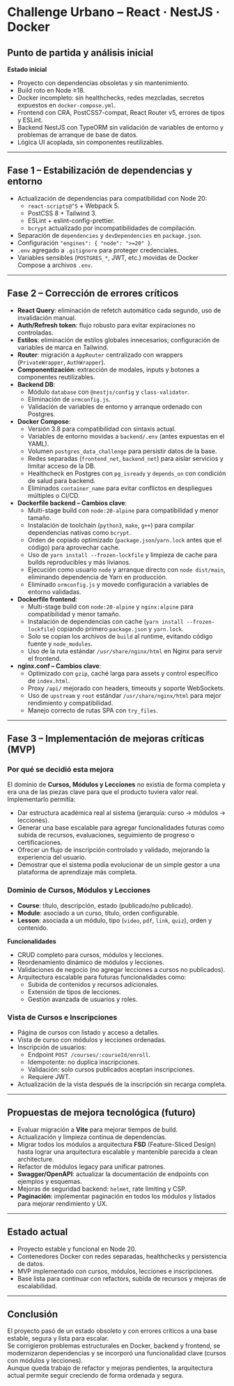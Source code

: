 # Challenge Urbano – React · NestJS · Docker

## Punto de partida y análisis inicial

**Estado inicial**
- Proyecto con dependencias obsoletas y sin mantenimiento.
- Build roto en Node ≥18.
- Docker incompleto: sin healthchecks, redes mezcladas, secretos expuestos en `docker-compose.yml`.
- Frontend con CRA, PostCSS7-compat, React Router v5, errores de tipos y ESLint.
- Backend NestJS con TypeORM sin validación de variables de entorno y problemas de arranque de base de datos.
- Lógica UI acoplada, sin componentes reutilizables.

---

## Fase 1 – Estabilización de dependencias y entorno

- Actualización de dependencias para compatibilidad con Node 20:
  - `react-scripts@^5` + Webpack 5.
  - PostCSS 8 + Tailwind 3.
  - ESLint + eslint-config-prettier.
  - `bcrypt` actualizado por incompatibilidades de compilación.
- Separación de `dependencies` y `devDependencies` en `package.json`.
- Configuración `"engines": { "node": ">=20" }`.
- `.env` agregado a `.gitignore` para proteger credenciales.
- Variables sensibles (`POSTGRES_*`, JWT, etc.) movidas de Docker Compose a archivos `.env`.

---

## Fase 2 – Corrección de errores críticos

- **React Query**: eliminación de refetch automático cada segundo, uso de invalidación manual.
- **Auth/Refresh token**: flujo robusto para evitar expiraciones no controladas.
- **Estilos**: eliminación de estilos globales innecesarios; configuración de variables de marca en Tailwind.
- **Router**: migración a `AppRouter` centralizado con wrappers (`PrivateWrapper`, `AuthWrapper`).
- **Componentización**: extracción de modales, inputs y botones a componentes reutilizables.
- **Backend DB**:
  - Módulo `database` con `@nestjs/config` y `class-validator`.
  - Eliminación de `ormconfig.js`.
  - Validación de variables de entorno y arranque ordenado con Postgres.
- **Docker Compose**:
  - Versión 3.8 para compatibilidad con sintaxis actual.
  - Variables de entorno movidas a `backend/.env` (antes expuestas en el YAML).
  - Volumen `postgres_data_challenge` para persistir datos de la base.
  - Redes separadas (`frontend_net`, `backend_net`) para aislar servicios y limitar acceso de la DB.
  - Healthcheck en Postgres con `pg_isready` y `depends_on` con condición de salud para backend.
  - Eliminados `container_name` para evitar conflictos en despliegues múltiples o CI/CD.
- **Dockerfile backend – Cambios clave**:
  - Multi-stage build con `node:20-alpine` para compatibilidad y menor tamaño.
  - Instalación de toolchain (`python3`, `make`, `g++`) para compilar dependencias nativas como `bcrypt`.
  - Orden de copiado optimizado (`package.json`/`yarn.lock` antes que el código) para aprovechar cache.
  - Uso de `yarn install --frozen-lockfile` y limpieza de cache para builds reproducibles y más livianos.
  - Ejecución como usuario `node` y arranque directo con `node dist/main`, eliminando dependencia de Yarn en producción.
  - Eliminado `ormconfig.js` y movedo configuración a variables de entorno validadas.
- **Dockerfile frontend**:
  - Multi-stage build con `node:20-alpine` y `nginx:alpine` para compatibilidad y menor tamaño.
  - Instalación de dependencias con cache (`yarn install --frozen-lockfile`) copiando primero `package.json` y `yarn.lock`.
  - Solo se copian los archivos de `build` al runtime, evitando código fuente y `node_modules`.
  - Uso de la ruta estándar `/usr/share/nginx/html` en Nginx para servir el frontend.
- **nginx.conf – Cambios clave**:
  - Optimizado con `gzip`, caché larga para assets y control específico de `index.html`.  
  - Proxy `/api/` mejorado con headers, timeouts y soporte WebSockets.  
  - Uso de `upstream` y `root` estándar `/usr/share/nginx/html` para mejor rendimiento y compatibilidad.  
  - Manejo correcto de rutas SPA con `try_files`.

---

## Fase 3 – Implementación de mejoras críticas (MVP)

### Por qué se decidió esta mejora
El dominio de **Cursos, Módulos y Lecciones** no existía de forma completa y era una de las piezas clave para que el producto tuviera valor real.  
Implementarlo permitía:
- Dar estructura académica real al sistema (jerarquía: curso → módulos → lecciones).
- Generar una base escalable para agregar funcionalidades futuras como subida de recursos, evaluaciones, seguimiento de progreso o certificaciones.
- Ofrecer un flujo de inscripción controlado y validado, mejorando la experiencia del usuario.
- Demostrar que el sistema podía evolucionar de un simple gestor a una plataforma de aprendizaje más completa.

### Dominio de Cursos, Módulos y Lecciones
- **Course**: título, descripción, estado (publicado/no publicado).
- **Module**: asociado a un curso, título, orden configurable.
- **Lesson**: asociada a un módulo, tipo (`video`, `pdf`, `link`, `quiz`), orden y contenido.

**Funcionalidades**
- CRUD completo para cursos, módulos y lecciones.
- Reordenamiento dinámico de módulos y lecciones.
- Validaciones de negocio (no agregar lecciones a cursos no publicados).
- Arquitectura escalable para futuras funcionalidades como:
  - Subida de contenidos y recursos adicionales.
  - Extensión de tipos de lecciones.
  - Gestión avanzada de usuarios y roles.

### Vista de Cursos e Inscripciones
- Página de cursos con listado y acceso a detalles.
- Vista de curso con módulos y lecciones ordenadas.
- Inscripción de usuarios:
  - Endpoint `POST /courses/:courseId/enroll`.
  - Idempotente: no duplica inscripciones.
  - Validación: solo cursos publicados aceptan inscripciones.
  - Requiere JWT.
- Actualización de la vista después de la inscripción sin recarga completa.

---

## Propuestas de mejora tecnológica (futuro)

- Evaluar migración a **Vite** para mejorar tiempos de build.
- Actualización y limpieza continua de dependencias.
- Migrar todos los módulos a arquitectura **FSD** (Feature-Sliced Design) hasta lograr una arquitectura escalable y mantenible parecida a clean architecture.
- Refactor de módulos legacy para unificar patrones.
- **Swagger/OpenAPI**: actualizar la documentación de endpoints con ejemplos y esquemas.
- Mejoras de seguridad backend: `helmet`, rate limiting y CSP.
- **Paginación**: implementar paginación en todos los módulos y listados para mejorar rendimiento y UX.

---

## Estado actual

- Proyecto estable y funcional en Node 20.
- Contenedores Docker con redes separadas, healthchecks y persistencia de datos.
- MVP implementado con cursos, módulos, lecciones e inscripciones.
- Base lista para continuar con refactors, subida de recursos y mejoras de escalabilidad.

---

## Conclusión  

El proyecto pasó de un estado obsoleto y con errores críticos a una base estable, segura y lista para escalar.  
Se corrigieron problemas estructurales en Docker, backend y frontend, se modernizaron dependencias y se incorporó una funcionalidad clave (cursos con módulos y lecciones).  
Aunque queda trabajo de refactor y mejoras pendientes, la arquitectura actual permite seguir creciendo de forma ordenada y segura.  

